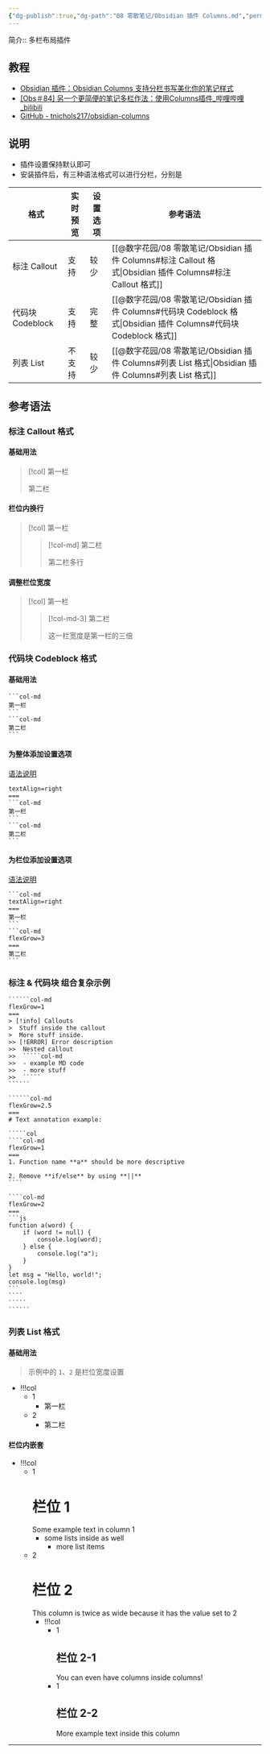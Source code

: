 ```yaml
---
{"dg-publish":true,"dg-path":"08 零散笔记/Obsidian 插件 Columns.md","permalink":"/08 零散笔记/Obsidian 插件 Columns/","created":"2023-12-25","updated":"2023-12-31"}
---
```


简介:: 多栏布局插件

## 教程
- [Obsidian 插件：Obsidian Columns 支持分栏书写美化你的笔记样式](https://pkmer.cn/Pkmer-Docs/10-obsidian/obsidian%E7%A4%BE%E5%8C%BA%E6%8F%92%E4%BB%B6/obsidian-columns/)
- [[Obs＃84] 另一个更简便的笔记多栏作法：使用Columns插件\_哔哩哔哩\_bilibili](https://www.bilibili.com/video/BV1wT4y1k7SV/)
- [GitHub - tnichols217/obsidian-columns](https://github.com/tnichols217/obsidian-columns)
## 说明
- 插件设置保持默认即可
- 安装插件后，有三种语法格式可以进行分栏，分别是

| 格式 | 实时预览 | 设置选项 | 参考语法 |
| --- | --- | --- | --- |
| 标注 Callout | 支持 | 较少 | [[@数字花园/08 零散笔记/Obsidian 插件 Columns#标注 Callout 格式\|Obsidian 插件 Columns#标注 Callout 格式]] |
| 代码块 Codeblock | 支持 | 完整 | [[@数字花园/08 零散笔记/Obsidian 插件 Columns#代码块 Codeblock 格式\|Obsidian 插件 Columns#代码块 Codeblock 格式]] |
| 列表 List | 不支持 | 较少 | [[@数字花园/08 零散笔记/Obsidian 插件 Columns#列表 List 格式\|Obsidian 插件 Columns#列表 List 格式]] |


## 参考语法

### 标注 Callout 格式
#### 基础用法
> [!col]
> 第一栏
>
> 第二栏

#### 栏位内换行
> [!col]
> 第一栏
> 
>> [!col-md]
>> 第二栏
>> 
>> 第二栏多行

#### 调整栏位宽度
> [!col]
> 第一栏
>> [!col-md-3]
>> 第二栏
>> 
>> 这一栏宽度是第一栏的三倍

### 代码块 Codeblock 格式

#### 基础用法
````col
```col-md
第一栏
```
```col-md
第二栏
```
````

#### 为整体添加设置选项
[语法说明](https://github.com/tnichols217/obsidian-columns?tab=readme-ov-file#codeblock-settings-block)
````col
textAlign=right
===
```col-md
第一栏
```
```col-md
第二栏
```
````
#### 为栏位添加设置选项
[语法说明](https://github.com/tnichols217/obsidian-columns?tab=readme-ov-file#codeblock-settings-block)
````col
```col-md
textAlign=right
===
第一栏
```
```col-md
flexGrow=3
===
第二栏
```
````
### 标注 & 代码块 组合复杂示例
```````col
``````col-md
flexGrow=1
===
> [!info] Callouts
>  Stuff inside the callout
>  More stuff inside.
>> [!ERROR] Error description
>>  Nested callout
>>  `````col-md
>>  - example MD code
>>  - more stuff
>>  `````
``````

``````col-md
flexGrow=2.5
===
# Text annotation example:

`````col
````col-md
flexGrow=1
===
1. Function name **a** should be more descriptive

2. Remove **if/else** by using **||**
````

````col-md
flexGrow=2
===
```js
function a(word) {
	if (word != null) {
		console.log(word);
	} else {
		console.log("a");
	}
}
let msg = "Hello, world!";
console.log(msg)
```
````
`````
``````
```````

### 列表 List 格式

#### 基础用法
> 示例中的 `1`、`2` 是栏位宽度设置
- !!!col
    - 1
        - 第一栏
    - 2
        - 第二栏

#### 栏位内嵌套
- !!!col
	- 1
		# 栏位 1
		Some example text in column 1
		- some lists inside as well
			- more list items
	- 2
		# 栏位 2
		This column is twice as wide because it has the value set to 2
		- !!!col
			- 1
			  ## 栏位 2-1
			  You can even have columns inside columns!
			- 1
			  ## 栏位 2-2
			  More example text inside this column

---